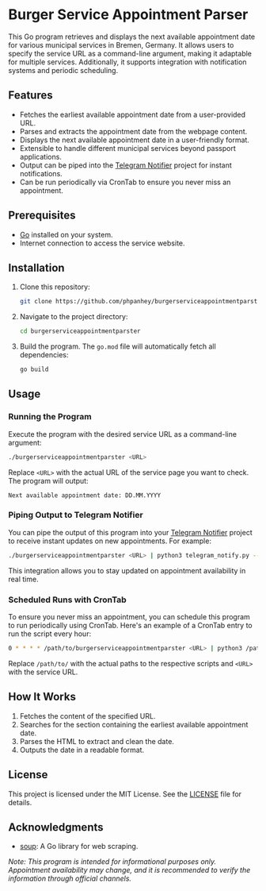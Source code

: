 # Burger Service Appointment Parser

This Go program retrieves and displays the next available appointment date for various municipal services in Bremen, Germany. It allows users to specify the service URL as a command-line argument, making it adaptable for multiple services. Additionally, it supports integration with notification systems and periodic scheduling.

## Features

- Fetches the earliest available appointment date from a user-provided URL.
- Parses and extracts the appointment date from the webpage content.
- Displays the next available appointment date in a user-friendly format.
- Extensible to handle different municipal services beyond passport applications.
- Output can be piped into the [Telegram Notifier](https://github.com/phpanhey/telegram_notify) project for instant notifications.
- Can be run periodically via CronTab to ensure you never miss an appointment.

## Prerequisites

- [Go](https://golang.org/dl/) installed on your system.
- Internet connection to access the service website.

## Installation

1. Clone this repository:

   ```bash
   git clone https://github.com/phpanhey/burgerserviceappointmentparster.git
   ```

2. Navigate to the project directory:

   ```bash
   cd burgerserviceappointmentparster
   ```

3. Build the program. The `go.mod` file will automatically fetch all dependencies:

   ```bash
   go build
   ```

## Usage

### Running the Program

Execute the program with the desired service URL as a command-line argument:

```bash
./burgerserviceappointmentparster <URL>
```

Replace `<URL>` with the actual URL of the service page you want to check. The program will output:

```
Next available appointment date: DD.MM.YYYY
```

### Piping Output to Telegram Notifier

You can pipe the output of this program into your [Telegram Notifier](https://github.com/phpanhey/telegram_notify) project to receive instant updates on new appointments. For example:

```bash
./burgerserviceappointmentparster <URL> | python3 telegram_notify.py --message "$(cat -)" --telegram_bot_token "<your_bot_token>" --telegram_user_id "<your_user_id>"
```

This integration allows you to stay updated on appointment availability in real time.

### Scheduled Runs with CronTab

To ensure you never miss an appointment, you can schedule this program to run periodically using CronTab. Here's an example of a CronTab entry to run the script every hour:

```bash
0 * * * * /path/to/burgerserviceappointmentparster <URL> | python3 /path/to/telegram_notify.py --message "$(cat -)" --telegram_bot_token "<your_bot_token>" --telegram_user_id "<your_user_id>"
```

Replace `/path/to/` with the actual paths to the respective scripts and `<URL>` with the service URL.

## How It Works

1. Fetches the content of the specified URL.
2. Searches for the section containing the earliest available appointment date.
3. Parses the HTML to extract and clean the date.
4. Outputs the date in a readable format.

## License

This project is licensed under the MIT License. See the [LICENSE](LICENSE) file for details.

## Acknowledgments

- [soup](https://github.com/anaskhan96/soup): A Go library for web scraping.

*Note: This program is intended for informational purposes only. Appointment availability may change, and it is recommended to verify the information through official channels.*
```